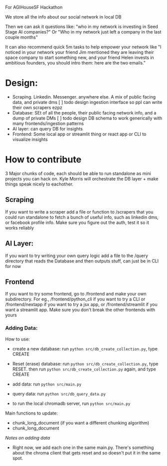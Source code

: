 For AGIHouseSF Hackathon

We store all the info about our social network in local DB

Then we can ask it questions like: "who in my network is investing in Seed Stage AI companies?" 
Or
"Who in my network just left a company in the last couple months" 

It can also recommend quick 5m tasks to help empower your network like
"I noticed in your network your friend Jim mentioned they are leaving their space company to start something new, and your friend Helen invests in ambitious founders, you should intro them: here are the two emails."

# Design:
- Scraping. Linkedin. Messenger. anywhere else. A mix of public facing data, and private dms
	[ ] todo design ingestion interface so ppl can write their own scrapers ezpz
- Database: SEt of all the people, their public facing network info, and a dump of private DMs
	[ ] todo design DB schema to work generically with many frontends/ingestion patterns
- AI layer: can query DB for insights
- Frontend: Some local app or streamlit thing or react app or CLI to visualize insights

# How to contribute
3 Major chunks of code, each should be able to run standalone as mini projects you can hack on. Kyle Morris will orchestrate the DB layer + make things speak nicely to eachother.

## Scraping
If you want to write a scraper add a file or function to /scrapers that you could run standalone to fetch a bunch of useful info, such as linkedin dms, or facebook profile info. Make sure you figure out the auth, test it so it works reliably

## AI Layer: 
If you want to try writing your own query logic add a file to the /query directory that reads the Database and then outputs stuff, can just be in CLI for now

## Frontend
If you want to try some frontend, go to /frontend and make your own subdirectory. For eg., /frontend/python_cli if you want to try a CLI or /frontend/nextapp if you want to try a jsx app, or /frontend/streamlit if you want a streamlit app. Make sure you don't break the other frontends with yours

### Adding Data: 

How to use: 
- create a new database: run `python src/db_create_collection.py`, type CREATE 
- Reset (erase) database: run `python src/db_create_collection.py`, type RESET. then run `python src/db_create_collection.py` again, and type CREATE

- add data:  run `python src/main.py`
- query data: run `python src/db_query_data.py`
- to run the local chromadb server, run `python src/main.py`

Main functions to update: 
- chunk_long_document (if you want a different chunking algorithm)
- chunk_long_document

*Notes on adding data*
- Right now, we add each one in the same main.py. There's something about the chroma client that gets reset and so doesn't put it in the same spot. 